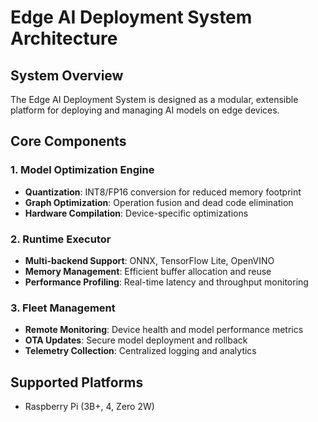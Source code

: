 # Edge AI Deployment System Architecture

## System Overview
The Edge AI Deployment System is designed as a modular, extensible platform for deploying and managing AI models on edge devices.

## Core Components

### 1. Model Optimization Engine
- **Quantization**: INT8/FP16 conversion for reduced memory footprint
- **Graph Optimization**: Operation fusion and dead code elimination
- **Hardware Compilation**: Device-specific optimizations

### 2. Runtime Executor
- **Multi-backend Support**: ONNX, TensorFlow Lite, OpenVINO
- **Memory Management**: Efficient buffer allocation and reuse
- **Performance Profiling**: Real-time latency and throughput monitoring

### 3. Fleet Management
- **Remote Monitoring**: Device health and model performance metrics
- **OTA Updates**: Secure model deployment and rollback
- **Telemetry Collection**: Centralized logging and analytics

## Supported Platforms
- Raspberry Pi (3B+, 4, Zero 2W)